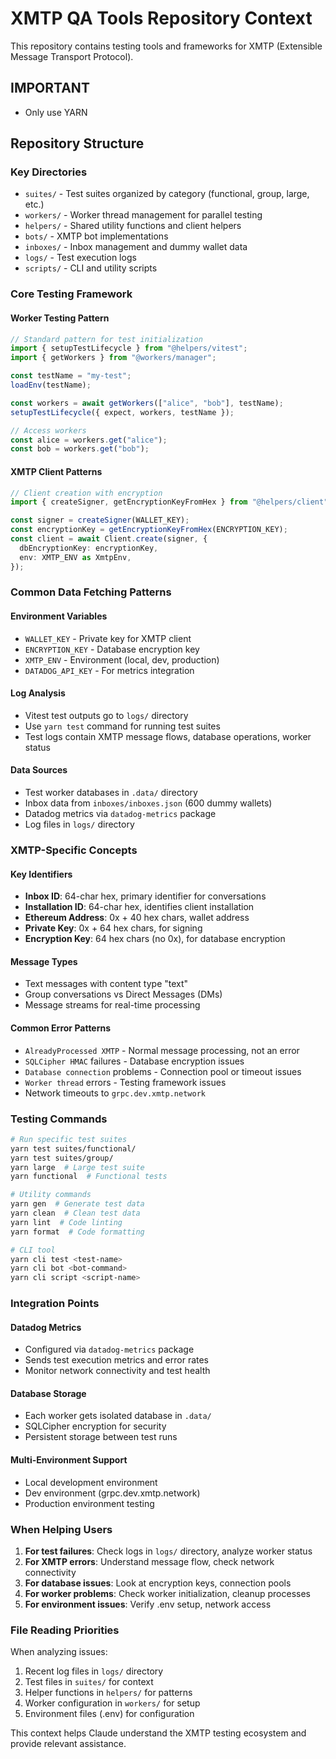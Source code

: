 # XMTP QA Tools Repository Context

This repository contains testing tools and frameworks for XMTP (Extensible Message Transport Protocol).

## IMPORTANT

- Only use YARN

## Repository Structure

### Key Directories

- `suites/` - Test suites organized by category (functional, group, large, etc.)
- `workers/` - Worker thread management for parallel testing
- `helpers/` - Shared utility functions and client helpers
- `bots/` - XMTP bot implementations
- `inboxes/` - Inbox management and dummy wallet data
- `logs/` - Test execution logs
- `scripts/` - CLI and utility scripts

### Core Testing Framework

#### Worker Testing Pattern

```typescript
// Standard pattern for test initialization
import { setupTestLifecycle } from "@helpers/vitest";
import { getWorkers } from "@workers/manager";

const testName = "my-test";
loadEnv(testName);

const workers = await getWorkers(["alice", "bob"], testName);
setupTestLifecycle({ expect, workers, testName });

// Access workers
const alice = workers.get("alice");
const bob = workers.get("bob");
```

#### XMTP Client Patterns

```typescript
// Client creation with encryption
import { createSigner, getEncryptionKeyFromHex } from "@helpers/client";

const signer = createSigner(WALLET_KEY);
const encryptionKey = getEncryptionKeyFromHex(ENCRYPTION_KEY);
const client = await Client.create(signer, {
  dbEncryptionKey: encryptionKey,
  env: XMTP_ENV as XmtpEnv,
});
```

### Common Data Fetching Patterns

#### Environment Variables

- `WALLET_KEY` - Private key for XMTP client
- `ENCRYPTION_KEY` - Database encryption key
- `XMTP_ENV` - Environment (local, dev, production)
- `DATADOG_API_KEY` - For metrics integration

#### Log Analysis

- Vitest test outputs go to `logs/` directory
- Use `yarn test` command for running test suites
- Test logs contain XMTP message flows, database operations, worker status

#### Data Sources

- Test worker databases in `.data/` directory
- Inbox data from `inboxes/inboxes.json` (600 dummy wallets)
- Datadog metrics via `datadog-metrics` package
- Log files in `logs/` directory

### XMTP-Specific Concepts

#### Key Identifiers

- **Inbox ID**: 64-char hex, primary identifier for conversations
- **Installation ID**: 64-char hex, identifies client installation
- **Ethereum Address**: 0x + 40 hex chars, wallet address
- **Private Key**: 0x + 64 hex chars, for signing
- **Encryption Key**: 64 hex chars (no 0x), for database encryption

#### Message Types

- Text messages with content type "text"
- Group conversations vs Direct Messages (DMs)
- Message streams for real-time processing

#### Common Error Patterns

- `AlreadyProcessed XMTP` - Normal message processing, not an error
- `SQLCipher HMAC` failures - Database encryption issues
- `Database connection` problems - Connection pool or timeout issues
- `Worker thread` errors - Testing framework issues
- Network timeouts to `grpc.dev.xmtp.network`

### Testing Commands

```bash
# Run specific test suites
yarn test suites/functional/
yarn test suites/group/
yarn large  # Large test suite
yarn functional  # Functional tests

# Utility commands
yarn gen  # Generate test data
yarn clean  # Clean test data
yarn lint  # Code linting
yarn format  # Code formatting

# CLI tool
yarn cli test <test-name>
yarn cli bot <bot-command>
yarn cli script <script-name>
```

### Integration Points

#### Datadog Metrics

- Configured via `datadog-metrics` package
- Sends test execution metrics and error rates
- Monitor network connectivity and test health

#### Database Storage

- Each worker gets isolated database in `.data/`
- SQLCipher encryption for security
- Persistent storage between test runs

#### Multi-Environment Support

- Local development environment
- Dev environment (grpc.dev.xmtp.network)
- Production environment testing

### When Helping Users

1. **For test failures**: Check logs in `logs/` directory, analyze worker status
2. **For XMTP errors**: Understand message flow, check network connectivity
3. **For database issues**: Look at encryption keys, connection pools
4. **For worker problems**: Check worker initialization, cleanup processes
5. **For environment issues**: Verify .env setup, network access

### File Reading Priorities

When analyzing issues:

1. Recent log files in `logs/` directory
2. Test files in `suites/` for context
3. Helper functions in `helpers/` for patterns
4. Worker configuration in `workers/` for setup
5. Environment files (.env) for configuration

This context helps Claude understand the XMTP testing ecosystem and provide relevant assistance.
